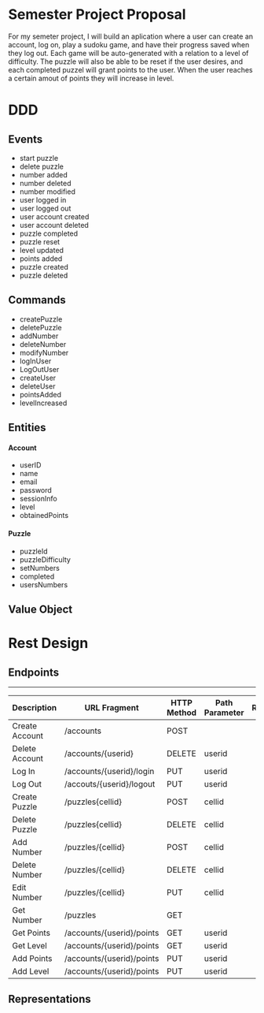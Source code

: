 # Semester Project Proposal

For my semeter project, I will build an aplication where a user can create an account, log on, play a sudoku game, and have their progress saved when they log out. Each game will be auto-generated with a relation to a level of difficulty. The puzzle will also be able to be reset if the user desires, and each completed puzzel will grant points to the user. When the user reaches a certain amout of points they will increase in level. 

# DDD
## Events
- start puzzle
- delete puzzle
- number added
- number deleted
- number modified
- user logged in 
- user logged out
- user account created
- user account deleted
- puzzle completed
- puzzle reset
- level updated
- points added
- puzzle created
- puzzle deleted

## Commands
- createPuzzle
- deletePuzzle
- addNumber
- deleteNumber
- modifyNumber
- logInUser
- LogOutUser
- createUser
- deleteUser
- pointsAdded
- levelIncreased

## Entities
#### Account
- userID
- name
- email
- password
- sessionInfo
- level
- obtainedPoints

#### Puzzle
- puzzleId
- puzzleDifficulty
- setNumbers
- completed
- usersNumbers

## Value Object

# Rest Design
## Endpoints
--- 
| Description | URL Fragment | HTTP Method | Path Parameter | Representations |
| --- | --- | --- | --- | ---|
| Create Account | /accounts | POST
| Delete Account | /accounts/{userid} | DELETE | userid
| Log In | /accounts/{userid}/login | PUT | userid
| Log Out | /accouts/{userid}/logout | PUT | userid
| Create Puzzle | /puzzles{cellid} | POST | cellid
| Delete Puzzle | /puzzles{cellid} | DELETE | cellid
| Add Number | /puzzles/{cellid} | POST | cellid
| Delete Number | /puzzles/{cellid} | DELETE | cellid
| Edit Number | /puzzles/{cellid} | PUT | cellid
| Get Number | /puzzles | GET
| Get Points | /accounts/{userid}/points | GET | userid
| Get Level | /accounts/{userid}/points | GET | userid
| Add Points | /accounts/{userid}/points | PUT | userid
| Add Level | /accounts/{userid}/points | PUT | userid

## Representations
